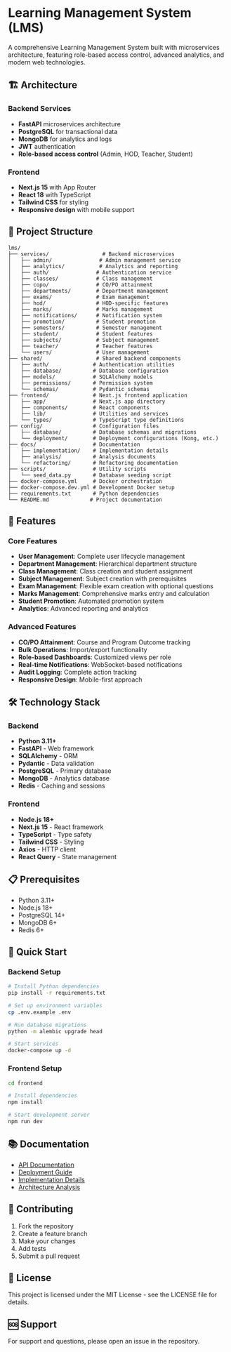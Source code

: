 # Learning Management System (LMS)

A comprehensive Learning Management System built with microservices architecture, featuring role-based access control, advanced analytics, and modern web technologies.

## 🏗️ Architecture

### Backend Services
- **FastAPI** microservices architecture
- **PostgreSQL** for transactional data
- **MongoDB** for analytics and logs
- **JWT** authentication
- **Role-based access control** (Admin, HOD, Teacher, Student)

### Frontend
- **Next.js 15** with App Router
- **React 18** with TypeScript
- **Tailwind CSS** for styling
- **Responsive design** with mobile support

## 📁 Project Structure

```
lms/
├── services/                 # Backend microservices
│   ├── admin/               # Admin management service
│   ├── analytics/           # Analytics and reporting
│   ├── auth/               # Authentication service
│   ├── classes/            # Class management
│   ├── copo/               # CO/PO attainment
│   ├── departments/        # Department management
│   ├── exams/              # Exam management
│   ├── hod/                # HOD-specific features
│   ├── marks/              # Marks management
│   ├── notifications/      # Notification system
│   ├── promotion/          # Student promotion
│   ├── semesters/          # Semester management
│   ├── student/            # Student features
│   ├── subjects/           # Subject management
│   ├── teacher/            # Teacher features
│   └── users/              # User management
├── shared/                 # Shared backend components
│   ├── auth/              # Authentication utilities
│   ├── database/          # Database configuration
│   ├── models/            # SQLAlchemy models
│   ├── permissions/       # Permission system
│   └── schemas/           # Pydantic schemas
├── frontend/              # Next.js frontend application
│   ├── app/               # Next.js app directory
│   ├── components/        # React components
│   ├── lib/               # Utilities and services
│   └── types/             # TypeScript type definitions
├── config/                # Configuration files
│   ├── database/          # Database schemas and migrations
│   └── deployment/        # Deployment configurations (Kong, etc.)
├── docs/                  # Documentation
│   ├── implementation/    # Implementation details
│   ├── analysis/          # Analysis documents
│   └── refactoring/       # Refactoring documentation
├── scripts/               # Utility scripts
│   └── seed_data.py       # Database seeding script
├── docker-compose.yml     # Docker orchestration
├── docker-compose.dev.yml # Development Docker setup
├── requirements.txt       # Python dependencies
└── README.md             # Project documentation
```

## 🚀 Features

### Core Features
- **User Management**: Complete user lifecycle management
- **Department Management**: Hierarchical department structure
- **Class Management**: Class creation and student assignment
- **Subject Management**: Subject creation with prerequisites
- **Exam Management**: Flexible exam creation with optional questions
- **Marks Management**: Comprehensive marks entry and calculation
- **Student Promotion**: Automated promotion system
- **Analytics**: Advanced reporting and analytics

### Advanced Features
- **CO/PO Attainment**: Course and Program Outcome tracking
- **Bulk Operations**: Import/export functionality
- **Role-based Dashboards**: Customized views per role
- **Real-time Notifications**: WebSocket-based notifications
- **Audit Logging**: Complete action tracking
- **Responsive Design**: Mobile-first approach

## 🛠️ Technology Stack

### Backend
- **Python 3.11+**
- **FastAPI** - Web framework
- **SQLAlchemy** - ORM
- **Pydantic** - Data validation
- **PostgreSQL** - Primary database
- **MongoDB** - Analytics database
- **Redis** - Caching and sessions

### Frontend
- **Node.js 18+**
- **Next.js 15** - React framework
- **TypeScript** - Type safety
- **Tailwind CSS** - Styling
- **Axios** - HTTP client
- **React Query** - State management

## 📋 Prerequisites

- Python 3.11+
- Node.js 18+
- PostgreSQL 14+
- MongoDB 6+
- Redis 6+

## 🚀 Quick Start

### Backend Setup
```bash
# Install Python dependencies
pip install -r requirements.txt

# Set up environment variables
cp .env.example .env

# Run database migrations
python -m alembic upgrade head

# Start services
docker-compose up -d
```

### Frontend Setup
```bash
cd frontend

# Install dependencies
npm install

# Start development server
npm run dev
```

## 📚 Documentation

- [API Documentation](docs/api/)
- [Deployment Guide](docs/deployment/)
- [Implementation Details](docs/implementation/)
- [Architecture Analysis](docs/analysis/)

## 🤝 Contributing

1. Fork the repository
2. Create a feature branch
3. Make your changes
4. Add tests
5. Submit a pull request

## 📄 License

This project is licensed under the MIT License - see the LICENSE file for details.

## 🆘 Support

For support and questions, please open an issue in the repository.